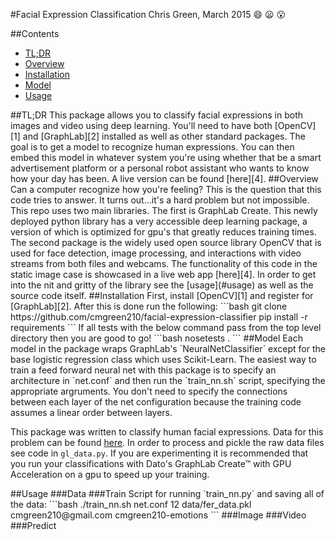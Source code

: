 #Facial Expression Classification
Chris Green, March 2015 :smile: :frowning: :open_mouth:

##Contents
* [TL;DR](#tldr)
* [Overview](#overview)
* [Installation](#install)
* [Model](#model)
* [Usage](#usage)

<a name="tldr"/>
##TL;DR
This package allows you to classify facial expressions in both images and video using deep learning. You'll need to have both [OpenCV][1] and [GraphLab][2] installed as well as other standard packages. The goal is to get a model to recognize human expressions. You can then embed this model in whatever system you're using whether that be a smart advertisement platform or a personal robot assistant who wants to know how your day has been. A live version can be found [here][4].

<a name="overview"/>
##Overview
Can a computer recognize how you're feeling? This is the question that this code tries to answer. It turns out...it's a hard problem but not impossible. This repo uses two main libraries. The first is GraphLab Create. This newly deployed python library has a very accessible deep learning package, a version of which is optimized for gpu's that greatly reduces training times. The second package is the widely used open source library OpenCV that is used for face detection, image processing, and interactions with video streams from both files and webcams. The functionality of this code in the static image case is showcased in a live web app [here][4]. In order to get into the nit and gritty of the library see the [usage](#usage) as well as the source code itself.

<a name="install"/>
##Installation
First, install [OpenCV][1] and register for [GraphLab][2]. After this is done run the following:
```bash
git clone https://github.com/cmgreen210/facial-expression-classifier
pip install -r requirements
```
If all tests with the below command pass from the top level directory then you are good to go!
```bash
nosetests .
```

<a name="model"/>
##Model
Each model in the package wraps GraphLab's `NeuralNetClassifier` except for the base logistic regression class which uses Scikit-Learn. The easiest way to train a feed forward neural net with this package is to specify an architecture in `net.conf` and then run the `train_nn.sh` script, specifying the appropriate argruments. You don't need to specify the connections between each layer of the net configuration because the training code assumes a linear order between layers.

This package was written to classify human facial expressions. Data for this problem can be found [here][3]. In order to process and pickle the raw data files see code in `gl_data.py`. If you are experimenting it is recommended that you run your classifications with Dato's GraphLab Create™ with GPU Acceleration on a gpu to speed up your training.

<a name="usage"/>
##Usage
###Data
###Train
Script for running `train_nn.py` and saving all of the data:
```bash
./train_nn.sh net.conf 12 data/fer_data.pkl cmgreen210@gmail.com cmgreen210-emotions
```
###Image
###Video
###Predict

[1]: http://www.opencv.org "OpenCV"
[2]: https://dato.com/products/create/quick-start-guide.html "GraphLab"
[3]: https://www.kaggle.com/c/challenges-in-representation-learning-facial-expression-recognition-challenge/data "Data"
[4]: http://www.fec.space "Live"


